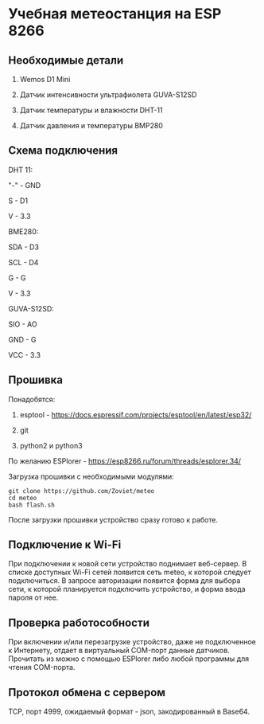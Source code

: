 # Учебная метеостанция на ESP 8266

## Необходимые детали

1. Wemos D1 Mini

2. Датчик интенсивности ультрафиолета GUVA-S12SD

3. Датчик температуры и влажности DHT-11 

4. Датчик давления и температуры BMP280


## Схема подключения

DHT 11:

"-" - GND

S - D1

V - 3.3

BME280:

SDA - D3

SCL - D4

G - G

V - 3.3

GUVA-S12SD:

SIO - AO

GND - G

VCC - 3.3

## Прошивка

Понадобятся:

1. esptool - https://docs.espressif.com/projects/esptool/en/latest/esp32/

2. git

3. python2 и python3

По желанию ESPlorer - https://esp8266.ru/forum/threads/esplorer.34/

Загрузка прошивки с необходимыми модулями:

```
git clone https://github.com/Zoviet/meteo
cd meteo
bash flash.sh

```
После загрузки прошивки устройство сразу готово к работе. 

## Подключение к Wi-Fi

При подключении к новой сети устройство поднимает веб-сервер. В списке доступных Wi-Fi сетей появится сеть meteo, к которой следует подключиться. В запросе авторизации появится форма для выбора сети, к которой планируется подключить устройство, и форма ввода пароля от нее. 

## Проверка работособности

При включении и/или перезагрузке устройство, даже не подключенное к Интернету, отдает в виртуальный COM-порт данные датчиков. Прочитать из можно с помощью ESPlorer либо любой программы для чтения COM-порта. 

## Протокол обмена с сервером

TCP, порт 4999, ожидаемый формат - json, закодированный в Base64. 


